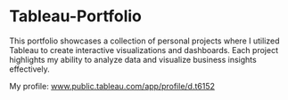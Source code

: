 # Tableau-Portfolio

This portfolio showcases a collection of personal projects where I utilized Tableau to create interactive visualizations and dashboards. Each project highlights my ability to analyze data and visualize business insights effectively.

My profile: www.public.tableau.com/app/profile/d.t6152
